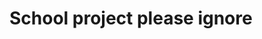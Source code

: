 # School project please ignore
` ` ` ` ` ` ` ` ` ` ` ` ` ` ` ` ` ` ` `

` ` ` ` ` ` ` ` ` ` ` ` ` ` ` ` ` ` ` `

` ` ` ` ` ` ` ` ` ` ` ` ` ` ` ` ` ` ` `
